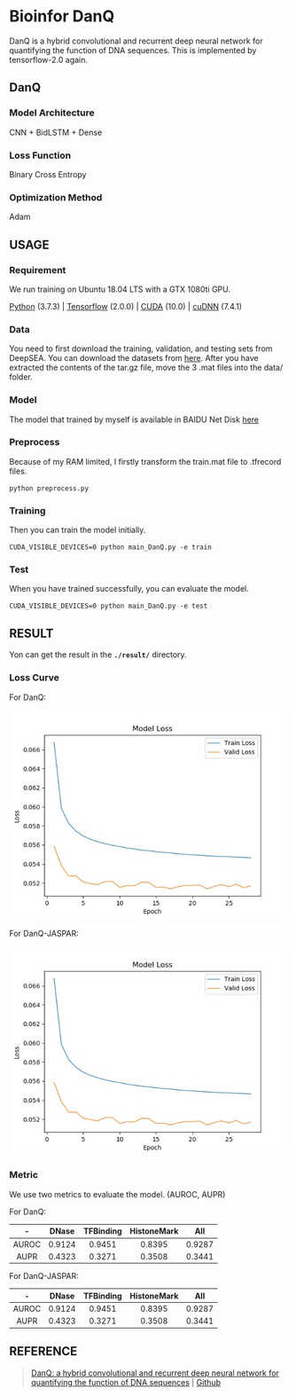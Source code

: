 # Bioinfor DanQ
DanQ is a hybrid convolutional and recurrent deep neural network for quantifying the function of DNA sequences.
This is implemented by tensorflow-2.0 again.

## DanQ

### Model Architecture
CNN + BidLSTM + Dense

### Loss Function
Binary Cross Entropy

### Optimization Method
Adam

## USAGE

### Requirement
We run training on Ubuntu 18.04 LTS with a GTX 1080ti GPU.

[Python](<https://www.python.org>) (3.7.3) | [Tensorflow](<https://tensorflow.google.cn/install>) (2.0.0)
| [CUDA](<https://developer.nvidia.com/cuda-toolkit-archive>) (10.0) | [cuDNN](<https://developer.nvidia.com/cudnn>) (7.4.1)


### Data
You need to first download the training, validation, and testing sets from DeepSEA. You can download the datasets from 
[here](<http://deepsea.princeton.edu/media/code/deepsea_train_bundle.v0.9.tar.gz>). After you have extracted the
contents of the tar.gz file, move the 3 .mat files into the data/ folder. 

### Model
The model that trained by myself is available in BAIDU Net Disk [here](https://pan.baidu.com/s/1tfYvDoO6Xvt7v7y70nDsXg)

### Preprocess
Because of my RAM limited, I firstly transform the train.mat file to .tfrecord files.
```
python preprocess.py
```

### Training
Then you can train the model initially.
```
CUDA_VISIBLE_DEVICES=0 python main_DanQ.py -e train
```

### Test
When you have trained successfully, you can evaluate the model.
```
CUDA_VISIBLE_DEVICES=0 python main_DanQ.py -e test
```

## RESULT
Yon can get the result in the **`./result/`** directory.

### Loss Curve
For DanQ:

![DanQ loss](./result/DanQ_JASPAR/model_loss.jpg 'DanQ Loss Curve')

For DanQ-JASPAR:

![DanQ-JASPAR loss](./result/DanQ_JASPAR/model_loss.jpg 'DanQ-JASPAR Loss Curve')

### Metric
We use two metrics to evaluate the model. (AUROC, AUPR)

For DanQ:

-|DNase|TFBinding|HistoneMark|All
:-:|:-:|:-:|:-:|:-:
AUROC|0.9124|0.9451|0.8395|0.9287
AUPR|0.4323|0.3271|0.3508|0.3441

For DanQ-JASPAR:

-|DNase|TFBinding|HistoneMark|All
:-:|:-:|:-:|:-:|:-:
AUROC|0.9124|0.9451|0.8395|0.9287
AUPR|0.4323|0.3271|0.3508|0.3441

## REFERENCE
> [DanQ: a hybrid convolutional and recurrent deep neural network for quantifying the function of DNA sequences](<https://www.ncbi.nlm.nih.gov/pmc/articles/PMC4914104/>) | [Github](<https://github.com/uci-cbcl/DanQ/>)